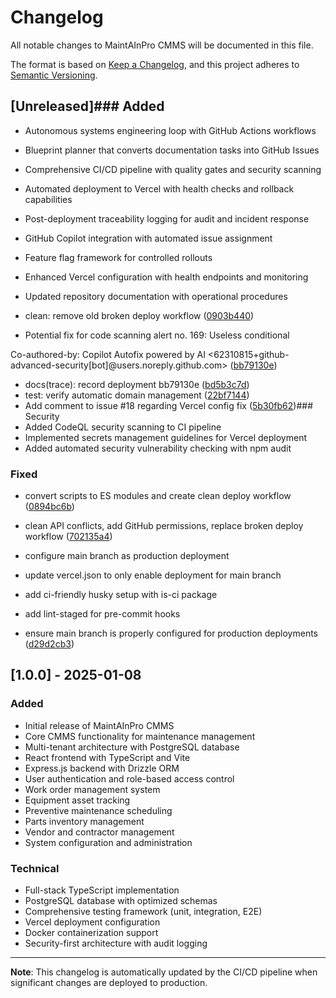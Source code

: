 # Changelog

All notable changes to MaintAInPro CMMS will be documented in this file.

The format is based on [Keep a Changelog](https://keepachangelog.com/en/1.0.0/),
and this project adheres to
[Semantic Versioning](https://semver.org/spec/v2.0.0.html).

## [Unreleased]### Added

- Autonomous systems engineering loop with GitHub Actions workflows
- Blueprint planner that converts documentation tasks into GitHub Issues
- Comprehensive CI/CD pipeline with quality gates and security scanning
- Automated deployment to Vercel with health checks and rollback capabilities
- Post-deployment traceability logging for audit and incident response
- GitHub Copilot integration with automated issue assignment
- Feature flag framework for controlled rollouts

- Enhanced Vercel configuration with health endpoints and monitoring
- Updated repository documentation with operational procedures

- clean: remove old broken deploy workflow
  ([0903b440](https://github.com/Coding-Krakken/MaintAInPro/commit/0903b4408f4e6ccd6fd9cd92ce4d1e9000e63f9a))
- Potential fix for code scanning alert no. 169: Useless conditional

Co-authored-by: Copilot Autofix powered by AI
<62310815+github-advanced-security[bot]@users.noreply.github.com>
([bb79130e](https://github.com/Coding-Krakken/MaintAInPro/commit/bb79130e59a6d87dd848ab3993313c0516a46b25))

- docs(trace): record deployment bb79130e
  ([bd5b3c7d](https://github.com/Coding-Krakken/MaintAInPro/commit/bd5b3c7d9c46c4b25b34f7cd59a13be0ca7f926a))
- test: verify automatic domain management
  ([22bf7144](https://github.com/Coding-Krakken/MaintAInPro/commit/22bf714421c0c0350f2d9dcfeebba62586959716))
- Add comment to issue #18 regarding Vercel config fix
  ([5b30fb62](https://github.com/Coding-Krakken/MaintAInPro/commit/5b30fb628f0b14b10f0f43dddf59f7e56e0707bb))###
  Security
- Added CodeQL security scanning to CI pipeline
- Implemented secrets management guidelines for Vercel deployment
- Added automated security vulnerability checking with npm audit

### Fixed

- convert scripts to ES modules and create clean deploy workflow
  ([0894bc6b](https://github.com/Coding-Krakken/MaintAInPro/commit/0894bc6b89e5fa3f7a1a64637cd50ca813d6b26b))

- clean API conflicts, add GitHub permissions, replace broken deploy workflow
  ([702135a4](https://github.com/Coding-Krakken/MaintAInPro/commit/702135a442c8b3a4c44cda36e09e700c88253c63))

- configure main branch as production deployment

- update vercel.json to only enable deployment for main branch
- add ci-friendly husky setup with is-ci package
- add lint-staged for pre-commit hooks
- ensure main branch is properly configured for production deployments
  ([d29d2cb3](https://github.com/Coding-Krakken/MaintAInPro/commit/d29d2cb30bdbe45f9377e4efbe6b2de62dec6f64))



## [1.0.0] - 2025-01-08

### Added

- Initial release of MaintAInPro CMMS
- Core CMMS functionality for maintenance management
- Multi-tenant architecture with PostgreSQL database
- React frontend with TypeScript and Vite
- Express.js backend with Drizzle ORM
- User authentication and role-based access control
- Work order management system
- Equipment asset tracking
- Preventive maintenance scheduling
- Parts inventory management
- Vendor and contractor management
- System configuration and administration

### Technical

- Full-stack TypeScript implementation
- PostgreSQL database with optimized schemas
- Comprehensive testing framework (unit, integration, E2E)
- Vercel deployment configuration
- Docker containerization support
- Security-first architecture with audit logging

---

**Note**: This changelog is automatically updated by the CI/CD pipeline when
significant changes are deployed to production.
